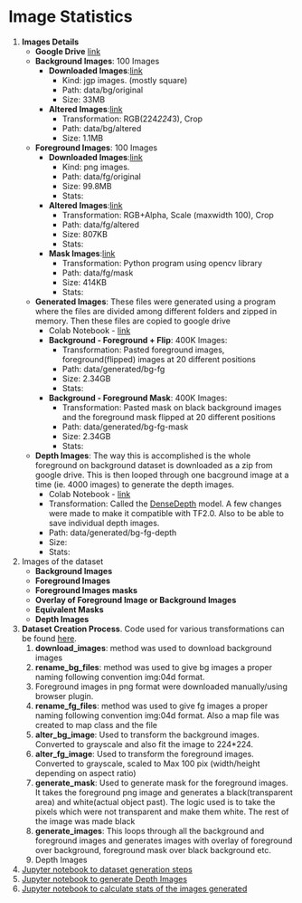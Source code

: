 
# Image Statistics

1. __Images Details__
    - __Google Drive__ [link](https://drive.google.com/drive/folders/1GFFQp6Y-6sbVUe7X0nTiwEHXScpzdear?usp=sharing)
    - __Background Images__: 100 Images
      - __Downloaded Images__:[link](https://drive.google.com/drive/u/0/folders/1acl9qqiut6JkRKThWtqIEmWEaipXfgVq)
        - Kind: jgp images. (mostly square)
        - Path: data/bg/original
        - Size: 33MB
      - __Altered Images__:[link](https://drive.google.com/drive/u/0/folders/1S9syiGBus-q1LwSaO_cCSLvb9GSyhd8e)
        - Transformation: RGB(224*224*3), Crop
        - Path: data/bg/altered
        - Size: 1.1MB
    - __Foreground Images__: 100 Images
      - __Downloaded Images__:[link](https://drive.google.com/drive/u/0/folders/16W5OL6HTgWf7MEytaQGG6t9pvETQEtd8)
        - Kind: png images.
        - Path: data/fg/original
        - Size: 99.8MB
        - Stats:
      - __Altered Images__:[link](https://drive.google.com/drive/u/0/folders/1CihnYUE2rhz111IKBkxhPGCe56yyVUuT)
        - Transformation: RGB+Alpha, Scale (maxwidth 100), Crop
        - Path: data/fg/altered
        - Size: 807KB
        - Stats:
      - __Mask Images__:[link](https://drive.google.com/drive/u/0/folders/1FUKPwQSyWMN78pJO1-bpNx4yoqOXZV-V)
        - Transformation: Python program using opencv library
        - Path: data/fg/mask
        - Size: 414KB
        - Stats:
    - __Generated Images__: These files were generated using a program where the files are divided among different folders and zipped in memory. Then these files are copied to google drive
      - Colab Notebook - [link](https://github.com/gantir/eva4/blob/develop/s14-15/src/ds_gen.ipynb)
      - __Background - Foreground + Flip__: 400K Images:
        - Transformation: Pasted foreground images, foreground(flipped) images at 20 different positions
        - Path: data/generated/bg-fg
        - Size: 2.34GB
        - Stats:
      - __Background - Foreground Mask__: 400K Images:
        - Transformation: Pasted mask on black background images and the foreground mask flipped at 20 different positions
        - Path: data/generated/bg-fg-mask
        - Size: 2.34GB
        - Stats:
    - __Depth Images__: The way this is accomplished is the whole foreground on background dataset is downloaded as a zip from google drive. This is then looped through one bacground image at a time (ie. 4000 images) to generate the depth images.
        - Colab Notebook - [link](https://github.com/gantir/eva4/blob/develop/s14-15/src/depth_image_gen.ipynb)
        - Transformation: Called the [DenseDepth](https://github.com/gantir/DenseDepth) model. A few changes were made to make it compatible with TF2.0. Also to be able to save individual depth images.
        - Path: data/generated/bg-fg-depth
        - Size:
        - Stats:
2. Images of the dataset
    - __Background Images__
    - __Foreground Images__
    - __Foreground Images masks__
    - __Overlay of Foreground Image or Background Images__
    - __Equivalent Masks__
    - __Depth Images__
3. __Dataset Creation Process__. Code used for various transformations can be found [here]().
   1. __download_images__: method was used to download background images
   2. __rename_bg_files__: method was used to give bg images a proper naming following convention img:04d format.
   3. Foreground images in png format were downloaded manually/using browser plugin.
   4. __rename_fg_files__: method was used to give fg images a proper naming following convention img:04d format. Also a map file was created to map class and the file
   5. __alter_bg_image__: Used to transform the background images. Converted to grayscale and also fit the image to 224*224.
   6. __alter_fg_image__: Used to transform the foreground images. Converted to grayscale, scaled to Max 100 pix (width/height depending on aspect ratio)
   7. __generate_mask__: Used to generate mask for the foreground images. It takes the foreground png image and generates a black(transparent area) and white(actual object past). The logic used is to take the pixels which were not transparent and make them white. The rest of the image was made black
   8. __generate_images__: This loops through all the background and foreground images and generates images with overlay of foreground over background, foreground mask over black background etc.
   9. Depth Images
4. [Jupyter notebook to dataset generation steps](https://github.com/gantir/eva4/blob/develop/s14-15/src/ds_gen.ipynb)
5. [Jupyter notebook to generate Depth Images](https://github.com/gantir/eva4/blob/develop/s14-15/src/ds_gen.ipynb)
6. [Jupyter notebook to calculate stats of the images generated](https://github.com/gantir/eva4/blob/develop/s14-15/src/stats_gen.ipynb)
